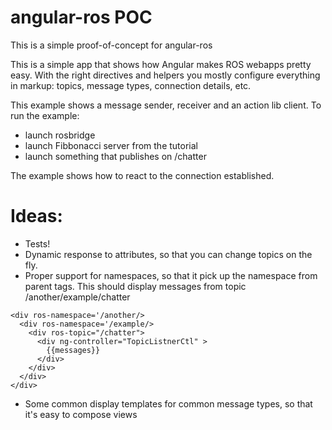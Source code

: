 # angular-ros POC

This is a simple proof-of-concept for angular-ros

This is a simple app that shows how Angular makes ROS webapps pretty
easy. With the right directives and helpers you mostly configure
everything in markup: topics, message types, connection details, etc.

This example shows a message sender, receiver and an action lib
client. To run the example:
 * launch rosbridge
 * launch Fibbonacci server from the tutorial
 * launch something that publishes on /chatter

 The example shows how to react to the connection established.

# Ideas:

* Tests!
* Dynamic response to attributes, so that you can change topics on the fly.
* Proper support for namespaces, so that it pick up the namespace from
  parent tags. This should display messages from topic /another/example/chatter

```
<div ros-namespace='/another/>
  <div ros-namespace='/example/>
    <div ros-topic="/chatter">
      <div ng-controller="TopicListnerCtl" >
        {{messages}}
      </div>
    </div>
  </div>
</div>
```

* Some common display templates for common message types, so that it's easy to compose views
